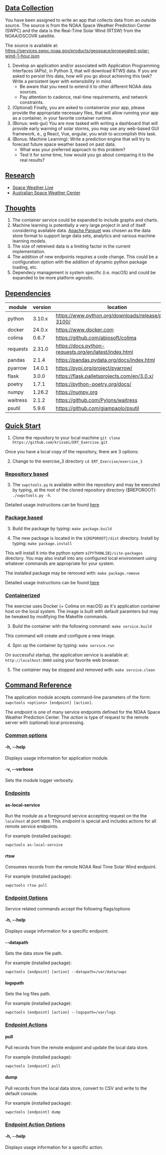## <ins>Data Collection</ins>

You have been assigned to write an app that collects data from an outside source. The source is from the 
NOAA Space Weather Prediction Center (SWPC)  and the data is the  Real-Time Solar Wind (RTSW) from the 
NOAA/DSCOVR satellite. 

The source is available at: <https://services.swpc.noaa.gov/products/geospace/propagated-solar-wind-1-hour.json> 

1. Develop an application and/or associated with Application Programming Interfaces (APIs), in Python 3, that 
   will download RTWS data. If you are asked to persist this data, how will you go about achieving this task? 
   Write a persistent layer with extensibility in mind. 
   - Be aware that you need to extend it to other different NOAA data sources. 
   - Pay attention to cadence, real-time requirements, and network constraints.
2. (Optional) Finally,  you are asked to containerize your app, please provide the appropriate necessary files, 
    that will allow running your app as a container,  in your favorite container runtime.
3. (Bonus: web-gui) You are now tasked with writing a dashboard that will provide early warning of solar storms, 
    you may use any web-based GUI framework, e., g React, Vue, angular, you wish to accomplish this task.
4. (Bonus: Machine Learning): Write a prediction engine that will try to forecast future space weather based on 
    past data. 
   - What was your preferred approach to this problem? 
   - Test it for some time, how would you go about comparing it to the real results?

## <ins>Research</ins>

- [Space Weather Live](https://www.spaceweatherlive.com/en/help/the-interplanetary-magnetic-field-imf.html)
- [Australian Space Weather Center](https://www.sws.bom.gov.au/Category/Solar/Solar%20Conditions/Solar%20Wind%20Clock%20Angle/Solar%20Wind%20Clock%20Angle.php)

## <ins>Thoughts</ins>

1. The container service could be expanded to include graphs and charts.
2. Machine learning is potentially a very large project in and of itself considering available data. [Apache Parquet](https://parquet.apache.org) was chosen as the data store format to support large data sets, analytics and various machine learning models.
3. The size of retreived data is a limiting factor in the current implementation.
4. The addition of new endpoints requires a code change.  This could be a configuration option with the addition of dynamic python package loading, etc.
5. Dependecy management is system specific (i.e. macOS) and could be expanded to be more platform agnostic.

## <ins>Dependencies</ins>

| module   | version | location                                                | packager |
|----------|---------|---------------------------------------------------------|----------|
| python   | 3.10.x  | <https://www.python.org/downloads/release/python-3100/> | system   |
| docker   | 24.0.x  | <https://www.docker.com>                                | system   |
| colima   | 0.6.7   | <https://github.com/abiosoft/colima>                    | system   |
| requests | 2.31.0  | <https://docs.python-requests.org/en/latest/index.html> | python   |
| pandas   | 2.1.4   | <https://pandas.pydata.org/docs/index.html>             | python   |
| pyarrow  | 14.0.1  | <https://pypi.org/project/pyarrow/>                     | python   |
| flask    | 3.0.0   | <https://flask.palletsprojects.com/en/3.0.x/>           | python   |
| poetry   | 1.7.1   | <https://python-poetry.org/docs/>                       | python   |
| numpy    | 1.26.2  | <https://numpy.org>                                     | python   |
| waitress | 2.1.2   | <https://github.com/Pylons/waitress>                    | python   |
| psutil   | 5.9.6   | <https://github.com/giampaolo/psutil>                   | python   |

## <ins>Quick Start</ins>

1. Clone the repository to your local machine
`git clone https://github.com/krissmi/ERT_Exercise.git`

Once you have a local copy of the repository, there are 3 options:

2. Change to the exercise_3 directory
`cd ERT_Exercise/exercise_3`

### <ins>Repository based</ins>

3. The `swpctools.py` is available within the repository and may be executed by typing, at the root of
the cloned repository directory ($REPOROOT):
`./swpctools.py -h`.  

Detailed usage instructions can be found [here](#Usage)

### <ins>Package based</ins>

3. Build the package by typing:
`make package.build`

4. The new package is located in the `${REPOROOT}/dist` directory.  Install by typing:
`make package.install`

This will install it into the python sytem `${PYTHONLIB}/site-packages` directory. You may also install into any configured local environment using whatever commands are appropriate for your system.

The installed package may be removed with: `make package.remove`

Detailed usage instructions can be found [here](#Usage)

### <ins>Containerized</ins>

The exercise uses Docker (+ Colima on macOS) as it's application container host on the local system.  The image is built with default paramters but may be tweaked by modifying the Makefile commands.

3. Build the container with the following command:
`make service.build`

This command will create and configure a new image.

4. Spin up the container by typing:
`make service.run`

On successful startup, the application service is available at: `http://localhost:8000` using your favorite web browser.

5. The container may be stopped and removed with:
`make service.clean`

## <ins>Command Reference</ins>

The application module accepts command-line parameters of the form:
`swpctools <options> [endpoint] [action]`.

The _endpoint_ is one of many service endpoints defined for the NOAA Space Weather Prediction Center.  The
_action_ is type of request to the remote server with (optional) local processing.

### <ins>Common options</ins>

#### -h, --help

Displays usage information for application module.

#### -v, --verbose

Sets the module logger verbosity.

### <ins>Endpoints</ins>

#### as-local-service

Run the module as a foreground service accepting request on the the `localhost` at port `8080`.  This _endpoint_ is
special and includes actions for all remote service endpoints.

For example (installed package):
```
swpctools as-local-service
```

#### rtsw

Consumes records from the remote NOAA Real Time Solar Wind endpoint.

For example (installed package):
```
swpctools rtsw pull
```

### <ins>Endpoint Options</ins>

Service related commands accept the following flags/options

#### -h, --help

Displays usage information for a specific endpoint.

#### --datapath

Sets the data store file path.

For example (installed package):
```
swpctools [endpoint] [action] --datapath=/var/data/swpc
```

#### logspath

Sets the log files path.

For example (installed package):
```
swpctools [endpoint] [action] --logspath=/var/logs
```

### <ins>Endpoint Actions</ins>

#### pull

Pull records from the remote endpoint and update the local data store.

For example (installed package):
```
swpctools [endpoint] pull
```

#### dump

Pull records from the local data store, convert to CSV and write to the default console.

For example (installed package):
```
swpctools [endpoint] dump
```

### <ins>Endpoint Action Options</ins>

#### -h, --help

Displays usage information for a specific action.
